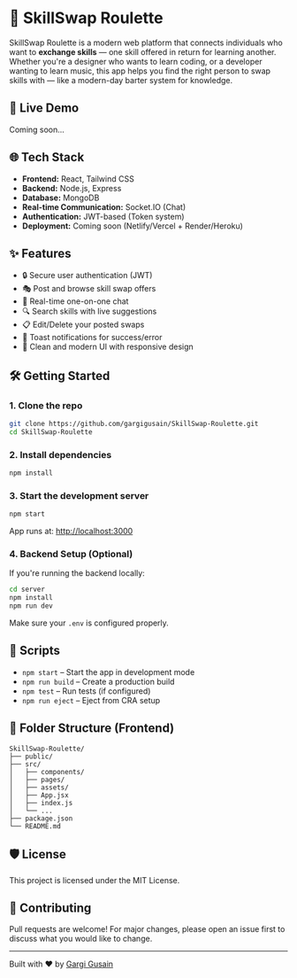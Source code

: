 # 🎯 SkillSwap Roulette

SkillSwap Roulette is a modern web platform that connects individuals who want to **exchange skills** — one skill offered in return for learning another. Whether you're a designer who wants to learn coding, or a developer wanting to learn music, this app helps you find the right person to swap skills with — like a modern-day barter system for knowledge.

## 🚀 Live Demo

Coming soon...

## 🌐 Tech Stack

- **Frontend:** React, Tailwind CSS
- **Backend:** Node.js, Express
- **Database:** MongoDB
- **Real-time Communication:** Socket.IO (Chat)
- **Authentication:** JWT-based (Token system)
- **Deployment:** Coming soon (Netlify/Vercel + Render/Heroku)

## ✨ Features

- 🔒 Secure user authentication (JWT)
- 🎭 Post and browse skill swap offers
- 💬 Real-time one-on-one chat
- 🔍 Search skills with live suggestions
- 📋 Edit/Delete your posted swaps
- 🔔 Toast notifications for success/error
- 🎨 Clean and modern UI with responsive design



## 🛠️ Getting Started

### 1. Clone the repo

```bash
git clone https://github.com/gargigusain/SkillSwap-Roulette.git
cd SkillSwap-Roulette
```

### 2. Install dependencies

```bash
npm install
```

### 3. Start the development server

```bash
npm start
```

App runs at: [http://localhost:3000](http://localhost:3000)

### 4. Backend Setup (Optional)

If you're running the backend locally:

```bash
cd server
npm install
npm run dev
```

Make sure your `.env` is configured properly.

## 🧪 Scripts

- `npm start` – Start the app in development mode
- `npm run build` – Create a production build
- `npm test` – Run tests (if configured)
- `npm run eject` – Eject from CRA setup

## 🧳 Folder Structure (Frontend)

```
SkillSwap-Roulette/
├── public/
├── src/
│   ├── components/
│   ├── pages/
│   ├── assets/
│   ├── App.jsx
│   ├── index.js
│   └── ...
├── package.json
└── README.md
```

## 🛡️ License

This project is licensed under the MIT License.

## 🤝 Contributing

Pull requests are welcome! For major changes, please open an issue first to discuss what you would like to change.

---

Built with ❤️ by [Gargi Gusain](https://github.com/gargigusain)
